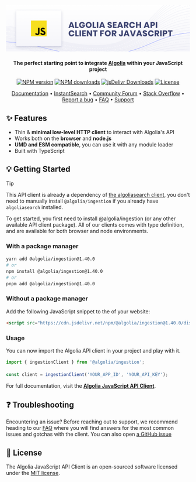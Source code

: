 <p align="center">
  <a href="https://www.algolia.com">
    <img alt="Algolia for JavaScript" src="https://raw.githubusercontent.com/algolia/algoliasearch-client-common/master/banners/javascript.png" >
  </a>

  <h4 align="center">The perfect starting point to integrate <a href="https://algolia.com" target="_blank">Algolia</a> within your JavaScript project</h4>

  <p align="center">
    <a href="https://npmjs.org/package/@algolia/ingestion"><img src="https://img.shields.io/npm/v/@algolia/ingestion.svg?style=flat-square" alt="NPM version"></img></a>
    <a href="http://npm-stat.com/charts.html?package=@algolia/ingestion"><img src="https://img.shields.io/npm/dm/@algolia/ingestion.svg?style=flat-square" alt="NPM downloads"></a>
    <a href="https://www.jsdelivr.com/package/npm/@algolia/ingestion"><img src="https://data.jsdelivr.com/v1/package/npm/@algolia/ingestion/badge" alt="jsDelivr Downloads"></img></a>
    <a href="LICENSE"><img src="https://img.shields.io/badge/license-MIT-green.svg?style=flat-square" alt="License"></a>
  </p>
</p>

<p align="center">
  <a href="https://www.algolia.com/doc/libraries/javascript/" target="_blank">Documentation</a>  •
  <a href="https://www.algolia.com/doc/guides/building-search-ui/what-is-instantsearch/js/" target="_blank">InstantSearch</a>  •
  <a href="https://discourse.algolia.com" target="_blank">Community Forum</a>  •
  <a href="http://stackoverflow.com/questions/tagged/algolia" target="_blank">Stack Overflow</a>  •
  <a href="https://github.com/algolia/algoliasearch-client-javascript/issues" target="_blank">Report a bug</a>  •
  <a href="https://www.algolia.com/doc/libraries/javascript/v5/" target="_blank">FAQ</a>  •
  <a href="https://alg.li/support" target="_blank">Support</a>
</p>

## ✨ Features

- Thin & **minimal low-level HTTP client** to interact with Algolia's API
- Works both on the **browser** and **node.js**
- **UMD and ESM compatible**, you can use it with any module loader
- Built with TypeScript

## 💡 Getting Started

> [!TIP]
> This API client is already a dependency of [the algoliasearch client](https://www.npmjs.com/package/algoliasearch), you don't need to manually install `@algolia/ingestion` if you already have `algoliasearch` installed.

To get started, you first need to install @algolia/ingestion (or any other available API client package).
All of our clients comes with type definition, and are available for both browser and node environments.

### With a package manager

```bash
yarn add @algolia/ingestion@1.40.0
# or
npm install @algolia/ingestion@1.40.0
# or
pnpm add @algolia/ingestion@1.40.0
```

### Without a package manager

Add the following JavaScript snippet to the <head> of your website:

```html
<script src="https://cdn.jsdelivr.net/npm/@algolia/ingestion@1.40.0/dist/builds/browser.umd.js"></script>
```

### Usage

You can now import the Algolia API client in your project and play with it.

```js
import { ingestionClient } from '@algolia/ingestion';

const client = ingestionClient('YOUR_APP_ID', 'YOUR_API_KEY');
```

For full documentation, visit the **[Algolia JavaScript API Client](https://www.algolia.com/doc/libraries/javascript/v5/methods/ingestion/)**.

## ❓ Troubleshooting

Encountering an issue? Before reaching out to support, we recommend heading to our [FAQ](https://www.algolia.com/doc/libraries/javascript/v5/) where you will find answers for the most common issues and gotchas with the client. You can also open [a GitHub issue](https://github.com/algolia/api-clients-automation/issues/new?assignees=&labels=&projects=&template=Bug_report.md)

## 📄 License

The Algolia JavaScript API Client is an open-sourced software licensed under the [MIT license](LICENSE).
